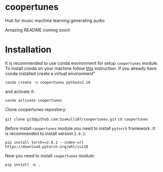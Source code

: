 # coopertunes
Hub for music machine learning  generating audio

Amazing README coming soon!

# Installation

It is recommended to use conda environment for setup `coopertunes` module. To install conda on your machine follow [this](https://conda.io/projects/conda/en/stable/user-guide/install/linux.html) instruction. If you already have conda installed create a virtual environment"

`conda create -n coopertunes python=3.10`

and activate it:

`conda activate coopertunes`

Clone coopertunes repository:

`git clone git@github.com:Szakulli07/coopertunes.git`
`cd coopertunes`

Before install `coopertunes` module you need to install `pytorch` framework. It is recommended to install version `2.0.1`:

`pip install torch==2.0.1 --index-url https://download.pytorch.org/whl/cu118`

Now you need to install `coopertunes` module:

`pip install -e .`